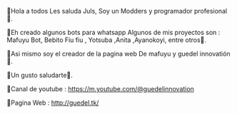 🥳Hola a todos Les saluda Juls, Soy un 
Modders y programador profesional🥰. 

📌Eh creado algunos bots para whatsapp
Algunos de mis proyectos son :
Mafuyu Bot, Bebito Fiu fiu ,
Yotsuba ,Anita ,Ayanokoyi, entre otros🦍.

🌴Asi mismo soy el creador de la pagina web 
De mafuyu y guedel innovatión📒.

🐒Un gusto saludarte🦧.

🤠Canal de youtube : 
https://m.youtube.com/@guedelinnovation

📒Pagina Web : 
http://guedel.tk/
